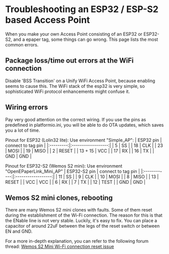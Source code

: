 # Troubleshooting an ESP32 / ESP-S2 based Access Point

When you make your own Access Point consisting of an ESP32 or ESP32-S2, and a epaper tag, some things can go wrong. This page lists the most common errors.

## Package loss/time out errors at the WiFi connection

Disable 'BSS Transition' on a Unify WiFi Access Point, because enabling seems to cause this. The WiFi stack of the esp32 is very simple, so sophisticated WiFi protocol enhancements might confuse it.

## Wiring errors

Pay very good attention on the correct wiring. If you use the pins as predefined in platformio.ini, you will be able to do OTA updates, which saves you a lot of time.

Pinout for ESP32 (Lolin32 lite): Use environment "Simple_AP":
| ESP32 pin | connect to tag pin |
|:---------:|:------------------:|
|     5     |         SS         |
|    18     |        CLK         |
|    23     |        MOSI        |
|    19     |        MISO        |
|     2     |       RESET        |
|  13 + 15  |        VCC         |
|    17     |         RX         |
|    16     |         TX         |
|    GND    |        GND         |


Pinout for ESP32-S2 (Wemos S2 mini): Use environment "OpenEPaperLink_Mini_AP"
| ESP32-S2 pin | connect to tag pin |
|:------------:|:------------------:|
|      11      |         SS         |
|       9      |        CLK         |
|      10      |        MOSI        |
|      8       |        MISO        |
|      13      |       RESET        |
|     VCC      |        VCC         |
|      6       |         RX         |
|      7       |         TX         |
|      12      |        TEST        |
|     GND      |        GND         |

## Wemos S2 mini clones, rebooting

There are many Wemos S2 mini clones with faults. Some of them reset during the establishment of the Wi-Fi connection. The reason for this is that the ENable line is not very stable. Luckily, it's easy to fix. You can place a capacitor of around 22uF between the legs of the reset switch or between EN and GND.

For a more in-depth explanation, you can refer to the following forum thread: [Wemos S2 Mini Wi-Fi connection reset issue](https://esp32.com/viewtopic.php?f=19&t=28506&start=10)
